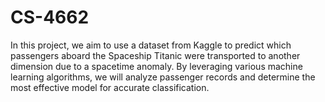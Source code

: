 # CS-4662
 In this project, we aim to use a dataset from Kaggle to predict which passengers aboard the Spaceship Titanic were transported to another dimension due to a spacetime anomaly. By leveraging various machine learning algorithms, we will analyze passenger records and determine the most effective model for accurate classification.
